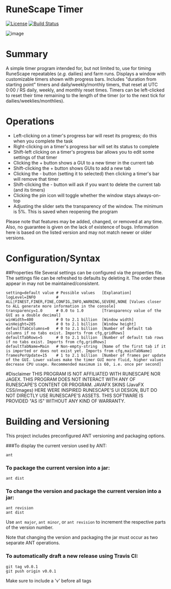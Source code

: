 RuneScape Timer
========

[![License](https://img.shields.io/hexpm/l/plug.svg)](https://github.com/Talkarcabbage/rs-timer/blob/master/LICENSE)
[![Build Status](https://travis-ci.org/Talkarcabbage/rs-timer.svg?branch=master)](https://travis-ci.org/Talkarcabbage/rs-timer)

![image](https://cloud.githubusercontent.com/assets/2666891/23511922/b9b51dc8-ff13-11e6-9891-c54818ec5c79.png)

# Summary
A simple timer program intended for, but not limited to, use for timing RuneScape repeatables (_e.g._ dailies) and farm runs. Displays a window with customizable timers shown with progress bars. Includes "duration from starting point" timers and daily/weekly/monthly timers, that reset at UTC 0:00 / RS daily, weekly, and monthly reset times. Timers can be left-clicked to reset their time remaining to the length of the timer (or to the next tick for dailies/weeklies/monthlies).

# Operations
- Left-clicking on a timer's progress bar will reset its progress; do this when you complete the task
- Right-clicking on a timer's progress bar will set its status to complete 
- Shift-left clicking on a timer's progress bar allows you to edit some settings of that timer
- Clicking the + button shows a GUI to a new timer in the current tab
- Shift-clicking the + button shows GUIs to add a new tab
- Clicking the - button (setting it to selected) then clicking a timer's bar will remove that timer
- Shift-clicking the - button will ask if you want to delete the current tab (and its timers)
- Clicking the pin icon will toggle whether the window stays always-on-top
- Adjusting the slider sets the transparency of the window. The minimum is 5%. This is saved when reopening the program


Please note that features may be added, changed, or removed at any time. Also, no guarantee is given on the lack of existence of bugs. Information here is based on the listed version and may not match newer or older versions.

# Configuration/Syntax
##Properties file
Several settings can be configured via the properties file. The settings file can be refreshed to defaults by deleting it. The order these appear in may not be maintained/consistent.

```
setting=default value # Possible values   [Explanation]
logLevel=INFO         # ALL|FINEST,FINER,FINE,CONFIG,INFO,WARNING,SEVERE,NONE [Values closer to ALL generate more information in the console]
transparency=1.0      # 0.0 to 1.0        [Transparency value of the GUI as a double decimal]
winWidth=400          # 0 to 2.1 billion  [Window width]
winHeight=205         # 0 to 2.1 billion  [Window height]
defaultTabColumns=0   # 0 to 2.1 billion  [Number of default tab columns if no tabs exist. Imports from cfg,gridRows]
defaultTabRows=5      # 0 to 2.1 billion  [Number of default tab rows if no tabs exist. Imports from cfg,gridRows]
defaultTabName=Main   # Non-empty-string  [Name of the first tab if it is imported or does not exist yet. Imports from cfg,mainTabName]
framesPerUpdate=15    # 1 to 2.1 billion  [Number of frames per update of the GUI. Lower values make the timer GUI more fluid, higher values decrease CPU usage. Recommended maximum is 60, i.e. once per second]
```

#Disclaimer
THIS PROGRAM IS NOT AFFILIATED WITH RUNESCAPE NOR JAGEX. THIS PROGRAM DOES NOT INTERACT WITH ANY OF RUNESCAPE'S CONTENT OR PROGRAM. JAVAFX SKINS (JavaFX CSS/images) HERE WERE INSPIRED RUNESCAPE'S UI DESIGN, BUT DO NOT DIRECTLY USE RUNESCAPE'S ASSETS. THIS SOFTWARE IS PROVIDED "AS IS" WITHOUT ANY KIND OF WARRANTY.

# Building and Versioning

This project includes preconfigured ANT versioning and packaging options.

###To display the current version used by ANT:
```
ant
```

### To package the current version into a jar:
```
ant dist
```

### To change the version and package the current version into a jar:
```
ant revision
ant dist
```
Use `ant major`, `ant minor`, or `ant revision` to increment the respective parts of the version number.

Note that changing the version and packaging the jar must occur as two separate ANT operations.

### To automatically draft a new release using Travis CI:
```
git tag v0.0.1
git push origin v0.0.1
```
Make sure to include a 'v' before all tags
